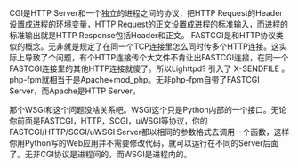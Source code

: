 
CGI是HTTP Server和一个独立的进程之间的协议，把HTTP Request的Header设置成进程的环境变量，HTTP Request的正文设置成进程的标准输入，而进程的标准输出就是HTTP Response包括Header和正文。
FASTCGI是和HTTP协议类似的概念。无非就是规定了在同一个TCP连接里怎么同时传多个HTTP连接。这实际上导致了个问题，有个HTTP连接传个大文件不肯让出FASTCGI连接，在同一个FASTCGI连接里的其他HTTP连接就傻了。所以Lighttpd? 引入了 X-SENDFILE 。
php-fpm就相当于是Apache+mod_php。无非php-fpm自带了FASTCGI Server，而Apache是HTTP Server。

那个WSGI和这个问题没啥关系吧。WSGI这个只是Python内部的一个接口。无论你前面是FASTCGI，HTTP，SCGI，uWSGI等协议，你的FASTCGI/HTTP/SCGI/uWSGI Server都以相同的参数格式去调用一个函数，这样你用Python写的Web应用并不需要修改代码，就可以运行在不同的Server后面了。无非CGI协议是进程间的，而WSGI是进程内的。
